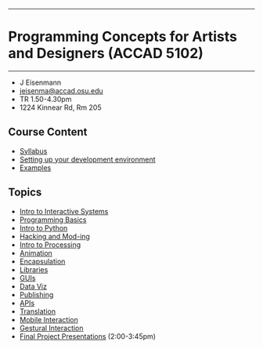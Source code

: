 --------------------------------
# Programming Concepts for Artists and Designers (ACCAD 5102)
--------------------------------

 - J Eisenmann
 - <jeisenma@accad.osu.edu>
 - TR 1.50-4.30pm
 - 1224 Kinnear Rd, Rm 205

## Course Content
 - [Syllabus](https://www.dropbox.com/s/9152b498axlrsqg/syllabus.pdf?dl=1)
 - [Setting up your development environment][setup]
 - [Examples][examples]

## Topics
 - [Intro to Interactive Systems][intro]  <!-- 6/11 -->
 - [Programming Basics][basics]
 - [Intro to Python][python]  <!-- 6/13 -->
 - [Hacking and Mod-ing][mod]
 - [Intro to Processing][helloP5]  <!-- 6/18 -->
 - [Animation][animation]			<!-- 6/20 -->
 - [Encapsulation][encapsulation]  
 - [Libraries][libraries]	<!-- 6/25 -->
 - [GUIs][gui]
 - [Data Viz][dataviz]	<!-- 6/27 -->
 - [Publishing][publishing]
 - [APIs][api]		<!-- 7/2 -->
 - [Translation][translation]
 - [Mobile Interaction][mobile]		<!-- 7/16 -->
 - [Gestural Interaction][gesture]		<!-- 7/18 -->
 - [Final Project Presentations][final] (2:00-3:45pm)		<!-- 7/30 -->

[examples]: pcad.py?page=examples
[setup]: pcad.py?page=setup
[intro]: pcad.py?page=intro
[basics]: pcad.py?page=basics
[python]: pcad.py?page=python
[mod]: pcad.py?page=gamemod
[helloP5]: pcad.py?page=helloP5
[animation]: pcad.py?page=animation
[encapsulation]: pcad.py?page=encapsulation
[dataviz]: pcad.py?page=dataviz
[translation]: pcad.py?page=translation
[publishing]: pcad.py?page=publishing
[libraries]: pcad.py?page=libraries
[api]: pcad.py?page=api
[gui]: pcad.py?page=gui
[translation]: pcad.py?page=translation
[mobile]: pcad.py?page=mobile
[gesture]: pcad.py?page=gesture
[final]: pcad.py?page=final